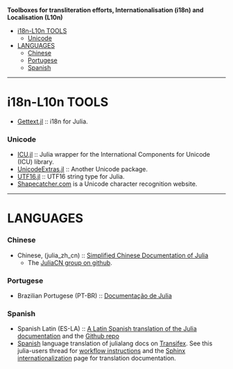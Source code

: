 **Toolboxes for transliteration efforts, Internationalisation (i18n) and Localisation (L10n)**

* [i18n-L10n TOOLS](#i18n-l10n-tools)
   * [Unicode](#unicode)
* [LANGUAGES](#languages)
   * [Chinese](#chinese)
   * [Portugese](#portugese)
   * [Spanish](#spanish)
   
----

# i18n-L10n TOOLS 
* [Gettext.jl](https://github.com/garrison/Gettext.jl) :: i18n for Julia.

### Unicode
* [ICU.jl](https://github.com/nolta/ICU.jl) :: Julia wrapper for the International Components for Unicode (ICU) library.
* [UnicodeExtras.jl](https://github.com/nolta/UnicodeExtras.jl) :: Another Unicode package.
* [UTF16.jl](https://github.com/nolta/UTF16.jl) :: UTF16 string type for Julia.
* [Shapecatcher.com](http://shapecatcher.com/) is a Unicode character recognition website.

----

# LANGUAGES

### Chinese
* Chinese, (julia_zh_cn) :: [Simplified Chinese Documentation of Julia](https://github.com/JuliaCN/julia_zh_cn) 
   * The [JuliaCN group on github](https://github.com/JuliaCN).

### Portugese
* Brazilian Portugese (PT-BR) :: [Documentação de Julia](http://julia-pt-br.readthedocs.org/pt_BR/release-0.2/)

### Spanish
* Spanish Latin (ES-LA) :: [A Latin Spanish translation of the Julia documentation](http://julia-es-la.readthedocs.org/es/latest/) and the [Github repo](https://github.com/lbenitesanchez/julia-doc-es-la)
* [Spanish](https://github.com/Ismael-VC/julia/tree/julia-translations/doc) language translation of julialang docs on [Transifex](https://www.transifex.com/projects/p/julia-doc/). See this julia-users thread for [workflow instructions](https://groups.google.com/d/msg/julia-users/M0NP1qMZ6yk/_wp9-A3Z8NIJ) and the [Sphinx internationalization](http://sphinx-doc.org/latest/intl.html) page for translation documentation.


